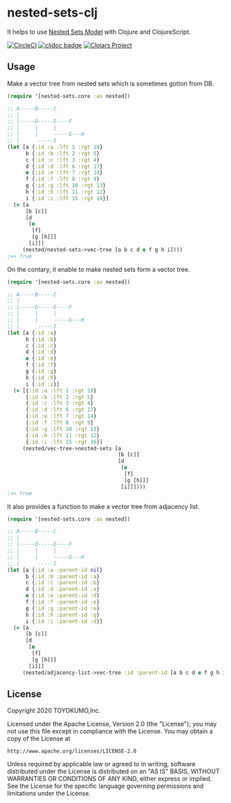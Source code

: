 # nested-sets-clj
It helps to use [Nested Sets Model](https://en.wikipedia.org/wiki/Nested_set_model) with Clojure and ClojureScript.

[![CircleCI](https://circleci.com/gh/toyokumo/nested-sets-clj.svg?style=svg&circle-token=c5ad3729a43000831bdfa56adb625c0584ea0b38)](https://circleci.com/gh/toyokumo/nested-sets-clj)
[![cljdoc badge](https://cljdoc.org/badge/toyokumo/nested-sets-clj)](https://cljdoc.org/d/toyokumo/nested-sets-clj/CURRENT)
[![Clojars Project](https://img.shields.io/clojars/v/toyokumo/nested-sets-clj.svg)](https://clojars.org/toyokumo/nested-sets-clj)

## Usage

Make a vector tree from nested sets which is sometimes gotton from DB.

```clj
(require '[nested-sets.core :as nested])

;; A-----B-----C
;; |
;; |-----D-----E----F
;; |     |     |
;; |     |     -----G---H
;; |      -----I
(let [a {:id :a :lft 1 :rgt 18}
      b {:id :b :lft 2 :rgt 5}
      c {:id :c :lft 3 :rgt 4}
      d {:id :d :lft 6 :rgt 17}
      e {:id :e :lft 7 :rgt 14}
      f {:id :f :lft 8 :rgt 9}
      g {:id :g :lft 10 :rgt 13}
      h {:id :h :lft 11 :rgt 12}
      i {:id :i :lft 15 :rgt 16}]
  (= [a
      [b [c]]
      [d
       [e
        [f]
        [g [h]]]
       [i]]]
     (nested/nested-sets->vec-tree [a b c d e f g h i])))
;=> true
```

On the contary, it enable to make nested sets form a vector tree.

```clj
(require '[nested-sets.core :as nested])

;; A-----B-----C
;; |
;; |-----D-----E----F
;; |     |     |
;; |     |     -----G---H
;; |      -----I
(let [a {:id :a}
      b {:id :b}
      c {:id :c}
      d {:id :d}
      e {:id :e}
      f {:id :f}
      g {:id :g}
      h {:id :h}
      i {:id :i}]
  (= [{:id :a :lft 1 :rgt 18}
      {:id :b :lft 2 :rgt 5}
      {:id :c :lft 3 :rgt 4}
      {:id :d :lft 6 :rgt 17}
      {:id :e :lft 7 :rgt 14}
      {:id :f :lft 8 :rgt 9}
      {:id :g :lft 10 :rgt 13}
      {:id :h :lft 11 :rgt 12}
      {:id :i :lft 15 :rgt 16}]
     (nested/vec-tree->nested-sets [a
                                    [b [c]]
                                    [d
                                     [e
                                      [f]
                                      [g [h]]]
                                     [i]]])))
;=> true
```

It also provides a function to make a vector tree from adjacency list.

```clj
(require '[nested-sets.core :as nested])

;; A-----B-----C
;; |
;; |-----D-----E----F
;; |     |     |
;; |     |     -----G---H
;; |      -----I
(let [a {:id :a :parent-id nil}
      b {:id :b :parent-id :a}
      c {:id :c :parent-id :b}
      d {:id :d :parent-id :a}
      e {:id :e :parent-id :d}
      f {:id :f :parent-id :e}
      g {:id :g :parent-id :e}
      h {:id :h :parent-id :g}
      i {:id :i :parent-id :d}]
  (= [a
      [b [c]]
      [d
       [e
        [f]
        [g [h]]]
       [i]]]
     (nested/adjacency-list->vec-tree :id :parent-id [a b c d e f g h i])))
```

## License

Copyright 2020 TOYOKUMO,Inc.

Licensed under the Apache License, Version 2.0 (the "License");
you may not use this file except in compliance with the License.
You may obtain a copy of the License at

    http://www.apache.org/licenses/LICENSE-2.0

Unless required by applicable law or agreed to in writing, software
distributed under the License is distributed on an "AS IS" BASIS,
WITHOUT WARRANTIES OR CONDITIONS OF ANY KIND, either express or implied.
See the License for the specific language governing permissions and
limitations under the License.
